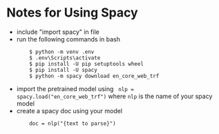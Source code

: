 # Notes for Using Spacy

<ul>
    <li> include "import spacy" in file
    <li> run the following commands in bash
        
        $ python -m venv .env
        $ .env\Scripts\activate
        $ pip install -U pip setuptools wheel
        $ pip install -U spacy
        $ python -m spacy download en_core_web_trf

<li> import the pretrained model using <code> nlp = spacy.load("en_core_web_trf")</code> where <code>nlp</code> is the name of your spacy model
<li> create a spacy doc using your model

        doc = nlp("{text to parse}")
        
</ul>